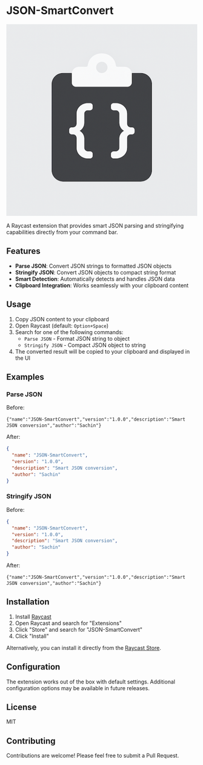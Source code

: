 # JSON-SmartConvert

![JSON-SmartConvert Logo](./assets/extension-icon.png)

A Raycast extension that provides smart JSON parsing and stringifying capabilities directly from your command bar.

## Features

- **Parse JSON**: Convert JSON strings to formatted JSON objects
- **Stringify JSON**: Convert JSON objects to compact string format
- **Smart Detection**: Automatically detects and handles JSON data
- **Clipboard Integration**: Works seamlessly with your clipboard content

## Usage

1. Copy JSON content to your clipboard
2. Open Raycast (default: `Option+Space`)
3. Search for one of the following commands:
   - `Parse JSON` - Format JSON string to object
   - `Stringify JSON` - Compact JSON object to string
4. The converted result will be copied to your clipboard and displayed in the UI

## Examples

### Parse JSON

Before:
```
{"name":"JSON-SmartConvert","version":"1.0.0","description":"Smart JSON conversion","author":"Sachin"}
```

After:
```json
{
  "name": "JSON-SmartConvert",
  "version": "1.0.0",
  "description": "Smart JSON conversion",
  "author": "Sachin"
}
```

### Stringify JSON

Before:
```json
{
  "name": "JSON-SmartConvert",
  "version": "1.0.0",
  "description": "Smart JSON conversion",
  "author": "Sachin"
}
```

After:
```
{"name":"JSON-SmartConvert","version":"1.0.0","description":"Smart JSON conversion","author":"Sachin"}
```

## Installation

1. Install [Raycast](https://raycast.com/)
2. Open Raycast and search for "Extensions"
3. Click "Store" and search for "JSON-SmartConvert"
4. Click "Install"

Alternatively, you can install it directly from the [Raycast Store](https://raycast.com/store).

## Configuration

The extension works out of the box with default settings. Additional configuration options may be available in future releases.

## License

MIT

## Contributing

Contributions are welcome! Please feel free to submit a Pull Request.